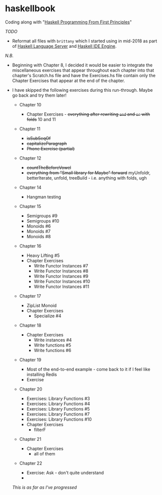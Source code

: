 # haskellbook
Coding along with "[Haskell Programming From First Principles](http://haskellbook.com)"

*TODO*
* Reformat all files with `brittany` which I started using in mid-2018 as part of
  [Haskell Language Server](https://github.com/alanz/vscode-hie-server)
  and [Haskell IDE Engine](https://github.com/alanz/haskell-ide-engine).

*N.B.*
* Beginning with Chapter 8, I decided it would be easier to integrate the miscellaneous
  exercises that appear throughout each chapter into that chapter's Scratch.hs file and have
  the Exercises.hs file contain only the Chapter Exercises that appear at the end of the
  chapter.
* I have skipped the following exercises during this run-through. Maybe go back and try them later!

    * Chapter 10
        * Chapter Exercises -
          ~~everything after rewriting `and` and `or` with folds~~
          10 and 11

    * Chapter 11
        * ~~isSubSeqOf~~
        * ~~capitalizeParagraph~~
        * ~~Phone Exercise (partial)~~

    * Chapter 12
        * ~~countTheBeforeVowel~~
        * ~~everything from "Small library for Maybe" forward~~ myUnfoldr, betterIterate,
          unfold, treeBuild - i.e. anything with folds, ugh

    * Chapter 14
        * Hangman testing

    * Chapter 15
        * Semigroups #9
        * Semigroups #10
        * Monoids #6
        * Monoids #7
        * Monoids #8

    * Chapter 16
        * Heavy Lifting #5
        * Chapter Exercises
            * Write Functor Instances #7
            * Write Functor Instances #8
            * Write Functor Instances #9
            * Write Functor Instances #10
            * Write Functor Instances #11

    * Chapter 17
        * ZipList Monoid
        * Chapter Exercises
            * Specialize #4

    * Chapter 18
        * Chapter Exercises
            * Write instances #4
            * Write functions #5
            * Write functions #6

    * Chapter 19
        * Most of the end-to-end example - come back to it if I feel like installing Redis
        * Exercise

    * Chapter 20
        * Exercises: Library Functions #3
        * Exercises: Library Functions #4
        * Exercises: Library Functions #5
        * Exercises: Library Functions #7
        * Exercises: Library Functions #10
        * Chapter Exercises
            * filterF

    * Chapter 21
        * Chapter Exercises
            * all of them

    * Chapter 22
        * Exercise: Ask - don't quite understand
        *

    *This is as far as I've progressed*